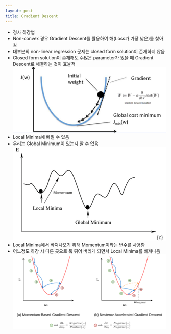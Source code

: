 ```yaml
---
layout: post
title: Gradient Descent
---
```


- 경사 하강법 
- Non-convex 경우 Gradient Descent를 활용하여 해(Loss가 가장 낮은)를 찾아 감
- 대부분의 non-linear regression 문제는 closed form solution이 존재하지 않음 
- Closed form solution이 존재해도 수많은 parameter가 있을 때 Gradient Descent로 해결하는 것이 효율적
	![image](https://github.com/code7ssage/code7ssage.github.io/blob/master/assets/attached%20file/Pasted%20image%2020240104145217.png?raw=true)
- Local Minima에 빠질 수 있음 
- 우리는 Global Minimum이 있는지 알 수 없음
	![image](https://github.com/code7ssage/code7ssage.github.io/blob/master/assets/attached%20file/Pasted%20image%2020240104145300.png?raw=true)
- Local Minima에서 빠져나오기 위해 Momentum이라는 변수를 사용함 
- 어느정도 하강 시 다른 곳으로 툭 튀어 버리게 되면서 Local Minima를 빠져나옴
	![image](https://github.com/code7ssage/code7ssage.github.io/blob/master/assets/attached%20file/Pasted%20image%2020240104145336.png?raw=true)